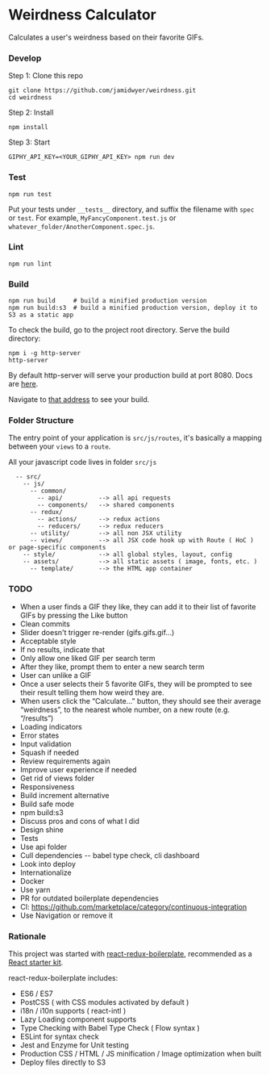 # Weirdness Calculator

Calculates a user's weirdness based on their favorite GIFs.

### Develop

Step 1: Clone this repo
```
git clone https://github.com/jamidwyer/weirdness.git
cd weirdness
```

Step 2: Install

```
npm install
```

Step 3: Start

```
GIPHY_API_KEY=<YOUR_GIPHY_API_KEY> npm run dev
```

### Test

```
npm run test
```

Put your tests under `__tests__` directory, and suffix the filename with `spec` or `test`. For example, `MyFancyComponent.test.js` or `whatever_folder/AnotherComponent.spec.js`.

### Lint

```
npm run lint
```

### Build
```
npm run build     # build a minified production version
npm run build:s3  # build a minified production version, deploy it to S3 as a static app
```

To check the build, go to the project root directory. Serve the build directory:

```
npm i -g http-server
http-server
```

By default http-server will serve your production build at port 8080.  Docs are [here](https://www.npmjs.com/package/http-server).

Navigate to [that address](http://localhost:8080) to see your build.


### Folder Structure

The entry point of your application is `src/js/routes`, it's basically a mapping between your `views` to a `route`.

All your javascript code lives in folder `src/js`

```
  -- src/
    -- js/
      -- common/
        -- api/          --> all api requests
        -- components/   --> shared components
      -- redux/
        -- actions/      --> redux actions
        -- reducers/     --> redux reducers
      -- utility/        --> all non JSX utility
      -- views/          --> all JSX code hook up with Route ( HoC ) or page-specific components
    -- style/            --> all global styles, layout, config
    -- assets/           --> all static assets ( image, fonts, etc. )
      -- template/       --> the HTML app container

```
### TODO
* When a user finds a GIF they like, they can add it to their list of favorite GIFs by pressing the Like button
* Clean commits
* Slider doesn't trigger re-render (gifs.gifs.gif...)
* Acceptable style
* If no results, indicate that
* Only allow one liked GIF per search term
* After they like, prompt them to enter a new search term
* User can unlike a GIF
* Once a user selects their 5 favorite GIFs, they will be
prompted to see their result telling them how weird they are.
* When users click the “Calculate…” button, they should see their average “weirdness”, to the nearest whole number, on a new route (e.g. “/results”)
* Loading indicators
* Error states
* Input validation
* Squash if needed
* Review requirements again
* Improve user experience if needed
* Get rid of views folder
* Responsiveness
* Build increment alternative
* Build safe mode
* npm build:s3
* Discuss pros and cons of what I did
* Design shine
* Tests
* Use api folder
* Cull dependencies -- babel type check, cli dashboard
* Look into deploy
* Internationalize
* Docker
* Use yarn
* PR for outdated boilerplate dependencies
* CI: https://github.com/marketplace/category/continuous-integration
* Use Navigation or remove it

### Rationale
This project was started with [react-redux-boilerplate](https://github.com/iroy2000/react-redux-boilerplate), recommended as a [React starter kit](https://reactjs.org/community/starter-kits.html).

react-redux-boilerplate includes:
* ES6 / ES7
* PostCSS ( with CSS modules activated by default )
* i18n / i10n supports ( react-intl )
* Lazy Loading component supports
* Type Checking with Babel Type Check ( Flow syntax )
* ESLint for syntax check
* Jest and Enzyme for Unit testing
* Production CSS / HTML / JS minification / Image optimization when built
* Deploy files directly to S3

